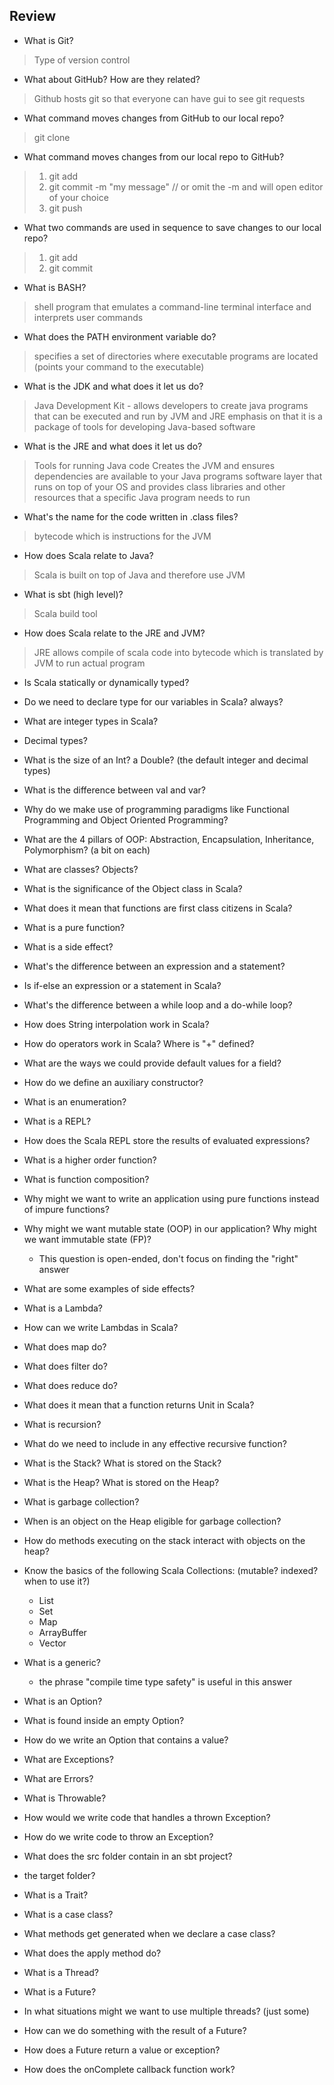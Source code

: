 ## Review
- What is Git?
>Type of version control
- What about GitHub? How are they related?
>Github hosts git so that everyone can have gui to see git requests
- What command moves changes from GitHub to our local repo?
>git clone <url>
- What command moves changes from our local repo to GitHub?
>1) git add <files that were changed>
>2) git commit -m "my message" // or omit the -m and will open editor of your choice 
>3) git push
- What two commands are used in sequence to save changes to our local repo?
>1) git add
>2) git commit
- What is BASH?
>shell program that emulates a command-line terminal interface and interprets user commands
- What does the PATH environment variable do?
>specifies a set of directories where executable programs are located (points your command to the executable)
- What is the JDK and what does it let us do?
>Java Development Kit - allows developers to create java programs that can be executed and run by JVM and JRE
>emphasis on that it is a package of tools for developing Java-based software
- What is the JRE and what does it let us do?
>Tools for running Java code
>Creates the JVM and ensures dependencies are available to your Java programs 
>software layer that runs on top of your OS and provides class libraries and other resources that a specific Java program needs to run 
- What's the name for the code written in .class files?
>bytecode which is instructions for the JVM
- How does Scala relate to Java?
>Scala is built on top of Java and therefore use JVM
- What is sbt (high level)?
>Scala build tool
- How does Scala relate to the JRE and JVM?
> JRE allows compile of scala code into bytecode which is translated by JVM to run actual program

- Is Scala statically or dynamically typed?
- Do we need to declare type for our variables in Scala? always?
- What are integer types in Scala?
- Decimal types?
- What is the size of an Int? a Double? (the default integer and decimal types)
- What is the difference between val and var?
- Why do we make use of programming paradigms like Functional Programming and Object Oriented Programming?
- What are the 4 pillars of OOP: Abstraction, Encapsulation, Inheritance, Polymorphism? (a bit on each)
- What are classes? Objects?
- What is the significance of the Object class in Scala?
- What does it mean that functions are first class citizens in Scala?
- What is a pure function?
- What is a side effect?
- What's the difference between an expression and a statement?
- Is if-else an expression or a statement in Scala?
- What's the difference between a while loop and a do-while loop?
- How does String interpolation work in Scala?
- How do operators work in Scala?  Where is "+" defined?
- What are the ways we could provide default values for a field?
- How do we define an auxiliary constructor?
- What is an enumeration?
- What is a REPL?
- How does the Scala REPL store the results of evaluated expressions?


- What is a higher order function?
- What is function composition?
- Why might we want to write an application using pure functions instead of impure functions?
- Why might we want mutable state (OOP) in our application?  Why might we want immutable state (FP)?
  - This question is open-ended, don't focus on finding the "right" answer
- What are some examples of side effects?
- What is a Lambda?
- How can we write Lambdas in Scala?
- What does map do?
- What does filter do?
- What does reduce do?
- What does it mean that a function returns Unit in Scala?
- What is recursion?
- What do we need to include in any effective recursive function?

- What is the Stack? What is stored on the Stack?
- What is the Heap? What is stored on the Heap?
- What is garbage collection?
- When is an object on the Heap eligible for garbage collection?
- How do methods executing on the stack interact with objects on the heap?
- Know the basics of the following Scala Collections: (mutable? indexed? when to use it?)
  - List
  - Set
  - Map
  - ArrayBuffer
  - Vector
- What is a generic?
  - the phrase "compile time type safety" is useful in this answer
- What is an Option?
- What is found inside an empty Option?
- How do we write an Option that contains a value?
- What are Exceptions?
- What are Errors?
- What is Throwable?
- How would we write code that handles a thrown Exception?
- How do we write code to throw an Exception?

- What does the src folder contain in an sbt project?
- the target folder?
- What is a Trait?
- What is a case class?
- What methods get generated when we declare a case class?
- What does the apply method do?
- What is a Thread?
- What is a Future?
- In what situations might we want to use multiple threads? (just some)
- How can we do something with the result of a Future?
- How does a Future return a value or exception?
- How does the onComplete callback function work?
